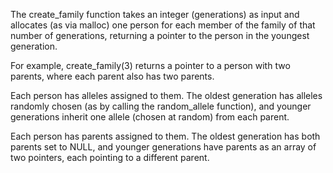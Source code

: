 The create_family function takes an integer (generations) as input and allocates (as via malloc) one person for each member of the family of that number of generations, returning a pointer to the person in the youngest generation.

For example, create_family(3) returns a pointer to a person with two parents, where each parent also has two parents.

Each person has alleles assigned to them. The oldest generation has alleles randomly chosen (as by calling the random_allele function), and younger generations inherit one allele (chosen at random) from each parent.

Each person has parents assigned to them. The oldest generation has both parents set to NULL, and younger generations have parents as an array of two pointers, each pointing to a different parent.
